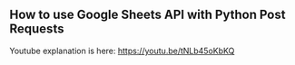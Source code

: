 ## How to use Google Sheets API with Python Post Requests 

Youtube explanation is here: https://youtu.be/tNLb45oKbKQ


